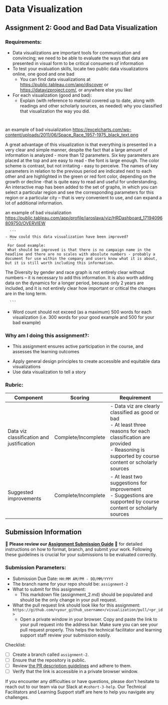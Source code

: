 # Data Visualization

## Assignment 2: Good and Bad Data Visualization

### Requirements:

- Data visualizations are important tools for communication and convincing; we need to be able to evaluate the ways that data are presented in visual form to be critical consumers of information 
- To test your evaluation skills, locate two public data visualizations online, one good and one bad  
    - You can find data visualizations at https://public.tableau.com/app/discover or https://datavizproject.com/, or anywhere else you like! 
- For each visualization (good and bad):  
    - Explain (with reference to material covered up to date, along with readings and other scholarly sources, as needed) why you classified that visualization the way you did.
      ```
    
an example of bad visuialization https://excelcharts.com/wp-content/uploads/2011/06/Space_Race_1957-1975_black_text.png

A great advantage of this visualization is that everything is presented in a very clear and simple manner, despite the fact that a large amount of information is analyzed - more than 12 parameters.
 Six key parameters are placed at the top and are easy to read - the font is large enough. The color scheme is contrast, but not irritating - easy to perceive.
 The names of key parameters in relation to the previous period are indicated next to each other and are highlighted in the green or red font color, depending on the growth or decline -that is quite easy to read and useful for understanding. 
 An interactive map has been added to the set of graphs, in which you can select a particular region and see the corresponding parameters for this region or a particular city – that is very convenient to use, and can expand a lot of additional information. 

an example of bad visuialization https://public.tableau.com/app/profile/iaroslava/viz/HRDashboard_17194096809750/OVERVIEW




      ```
    - How could this data visualization have been improved?  
      ```
     For Good example:
     What should be improved is that there is no campaign name in the headline and there are no scales with absolute numbers - probably a document for use within the company and users know what it is about, but it is still worth including this information. 
The Diversity by gender and race graph is not entirely clear without numbers – it is necessary to add this information.
 It is also worth adding data on the dynamics for a longer period, because only 2 years are included, and it is not entirely clear how important or critical the changes are in the long term.







      
      ```
- Word count should not exceed (as a maximum) 500 words for each visualization (i.e. 
300 words for your good example and 500 for your bad example)

### Why am I doing this assignment?:

- This assignment ensures active participation in the course, and assesses the learning outcomes
* Apply general design principles to create accessible and equitable data visualizations
* Use data visualization to tell a story

### Rubric:

| Component               | Scoring   | Requirement                                                 |
|-------------------------|-----------|-------------------------------------------------------------|
| Data viz classification and justification | Complete/Incomplete | - Data viz are clearly classified as good or bad<br />- At least three reasons for each classification are provided<br />- Reasoning is supported by course content or scholarly sources |
| Suggested improvements  | Complete/Incomplete | - At least two suggestions for improvement<br />- Suggestions are supported by course content or scholarly sources |

## Submission Information

🚨 **Please review our [Assignment Submission Guide](https://github.com/UofT-DSI/onboarding/blob/main/onboarding_documents/submissions.md)** 🚨 for detailed instructions on how to format, branch, and submit your work. Following these guidelines is crucial for your submissions to be evaluated correctly.

### Submission Parameters:
* Submission Due Date: `HH:MM AM/PM - DD/MM/YYYY`
* The branch name for your repo should be: `assignment-2`
* What to submit for this assignment:
    * This markdown file (assignment_2.md) should be populated and should be the only change in your pull request.
* What the pull request link should look like for this assignment: `https://github.com/<your_github_username>/visualization/pull/<pr_id>`
    * Open a private window in your browser. Copy and paste the link to your pull request into the address bar. Make sure you can see your pull request properly. This helps the technical facilitator and learning support staff review your submission easily.

Checklist:
- [ ] Create a branch called `assignment-2`.
- [ ] Ensure that the repository is public.
- [ ] Review [the PR description guidelines](https://github.com/UofT-DSI/onboarding/blob/main/onboarding_documents/submissions.md#guidelines-for-pull-request-descriptions) and adhere to them.
- [ ] Verify that the link is accessible in a private browser window.

If you encounter any difficulties or have questions, please don't hesitate to reach out to our team via our Slack at `#cohort-3-help`. Our Technical Facilitators and Learning Support staff are here to help you navigate any challenges.
